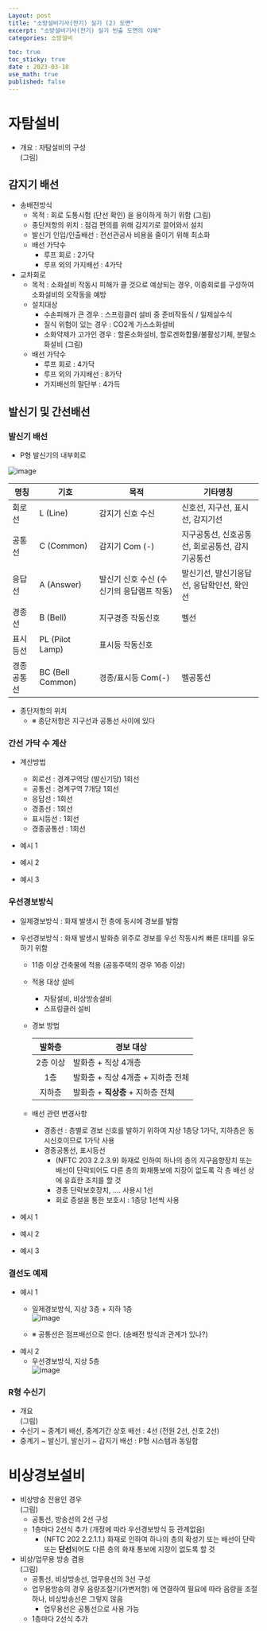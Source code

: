 ```yaml
---
Layout: post
title: "소방설비기사(전기) 실기 (2) 도면"
excerpt: "소방설비기사(전기) 실기 빈출 도면의 이해"
categories: 소방설비

toc: true
toc_sticky: true
date : 2023-03-18
use_math: true
published: false
---
```


# 자탐설비

- 개요 : 자탐설비의 구성  
(그림)  

## 감지기 배선

- 송배전방식
  - 목적 : 회로 도통시험 (단선 확인) 을 용이하게 하기 위함
  (그림)
  - 종단저항의 위치 : 점검 편의를 위해 감지기로 끌어와서 설치
  - 발신기 인입/인출배선 : 전선관공사 비용을 줄이기 위해 최소화
  - 배선 가닥수
    - 루프 회로 : 2가닥
    - 루프 외의 가지배선 : 4가닥
- 교차회로
  - 목적 : 소화설비 작동시 피해가 클 것으로 예상되는 경우, 이중회로를 구성하여 소화설비의 오작동을 예방
  - 설치대상
    - 수손피해가 큰 경우 : 스프링클러 설비 중 준비작동식 / 일제살수식
    - 질식 위험이 있는 경우 : CO2계 가스소화설비
    - 소화약제가 고가인 경우 : 할론소화설비, 할로겐화합물/불활성기체, 분말소화설비
  (그림)
  - 배선 가닥수
    - 루프 회로 : 4가닥
    - 루프 외의 가지배선 : 8가닥
    - 가지배선의 말단부 : 4가득

## 발신기 및 간선배선

### 발신기 배선

- P형 발신기의 내부회로  
  
![image](https://user-images.githubusercontent.com/119291883/226109980-c9a3bd4e-12bd-4c50-b01e-6cf3aa1c3385.png)

명칭 | 기호 | 목적 |  기타명칭
-----|------|-----|-------
회로선 | L (Line) | 감지기 신호 수신 | 신호선, 지구선, 표시선, 감지기선
공통선 | C (Common) | 감지기 Com (-) | 지구공통선, 신호공통선, 회로공통선, 감지기공통선
응답선 | A (Answer) | 발신기 신호 수신 (수신기의 응답램프 작동) | 발신기선, 발신기응답선, 응답확인선, 확인선
경종선 | B (Bell) | 지구경종 작동신호 | 벨선
표시등선 | PL (Pilot Lamp) | 표시등 작동신호 | 
경종공통선 | BC (Bell Common) | 경종/표시등 Com(-) | 벨공통선

- 종단저항의 위치  
  - ※ 종단저항은 지구선과 공통선 사이에 있다

### 간선 가닥 수 계산

- 계산방법
  - 회로선 : 경계구역당 (발신기당) 1회선
  - 공통선 : 경계구역 7개당 1회선
  - 응답선 : 1회선
  - 경종선 : 1회선
  - 표시등선 : 1회선
  - 경종공통선 : 1회선
  
- 예시 1
- 예시 2
- 예시 3

### 우선경보방식

- 일제경보방식 : 화재 발생시 전 층에 동시에 경보를 발함
- 우선경보방식 : 화재 발생시 발화층 위주로 경보를 우선 작동시켜 빠른 대피를 유도하기 위함
  - 11층 이상 건축물에 적용 (공동주택의 경우 16층 이상)
  - 적용 대상 설비 
    - 자탐설비, 비상방송설비
    - 스프링클러 설비
  - 경보 방법  
    
    발화층 | 경보 대상
    :------:|------------
    2층 이상 | 발화층 + 직상 4개층
    1층 | 발화층 + 직상 4개층 + 지하층 전체
    지하층 | 발화층 + **직상층** + 지하층 전체
    
  - 배선 관련 변경사항
    - 경종선 : 층별로 경보 신호를 발하기 위하여 지상 1층당 1가닥, 지하층은 동시신호이므로 1가닥 사용
    - 경종공통선, 표시등선
      - (NFTC 203 2.2.3.9) 화재로 인하여 하나의 층의 지구음향장치 또는 배선이 단락되어도 다른 층의 화재통보에 지장이 없도록 각 층 배선 상에 유효한 조치를 할 것
      - 경종 단락보호장치, .... 사용시 1선
      - 회로 증설을 통한 보호시 : 1층당 1선씩 사용
    
- 예시 1
- 예시 2
- 예시 3

### 결선도 예제

- 예시 1
  - 일제경보방식, 지상 3층 + 지하 1층  
  ![image](https://user-images.githubusercontent.com/119291883/226110018-4aa8163d-bb67-4128-ac6f-f145f66f84ae.png)

  - ※ 공통선은 점프배선으로 한다. (송배전 방식과 관계가 있나?)
- 예시 2
  - 우선경보방식, 지상 5층  
  ![image](https://user-images.githubusercontent.com/119291883/226110053-7d21fd64-6e1f-43b4-b123-4319f279be47.png)

### R형 수신기

- 개요  
  (그림)  
- 수신기 ~ 중계기 배선, 중계기간 상호 배선 : 4선 (전원 2선, 신호 2선)
- 중계기 ~ 발신기, 발신기 ~ 감지기 배선 : P형 시스템과 동일함

# 비상경보설비

- 비상방송 전용인 경우  
  (그림)  
  - 공통선, 방송선의 2선 구성
  - 1층마다 2선식 추가 (개정에 따라 우선경보방식 등 관계없음)
    - (NFTC 202 2.2.1.1.) 화재로 인하여 하나의 층의 확성기 또는 배선이 단락 또는 **단선**되어도 다른 층의 화재 통보에 지장이 없도록 할 것
- 비상/업무용 방송 겸용  
  (그림)  
  - 공통선, 비상방송선, 업무용선의 3선 구성
  - 업무용방송의 경우 음량조절기(가변저항) 에 연결하여 필요에 따라 음량을 조절하나, 비상방송선은 그렇지 않음
    - 업무용선은 공통선으로 사용 가능
  - 1층마다 2선식 추가
